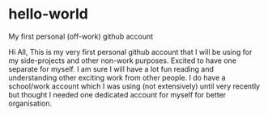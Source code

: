 # hello-world
My first personal (off-work) github account

Hi All,
This is my very first personal github account that I will be using for my side-projects
and other non-work purposes. Excited to have one separate for myself. I am sure I will 
have a lot fun reading and understanding other exciting work from other people. I do have a
school/work account which I was using (not extensively) until very recently but thought
I needed one dedicated account for myself for better organisation.
